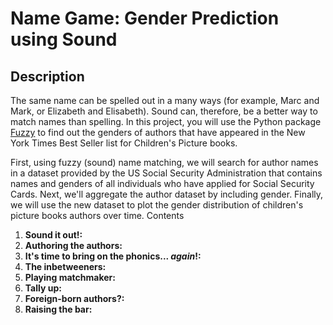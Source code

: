 # Name Game: Gender Prediction using Sound
## Description
The same name can be spelled out in a many ways (for example, Marc and Mark, or Elizabeth and Elisabeth). Sound can, therefore, be a better way to match names than spelling. In this project, you will use the Python package [Fuzzy](https://pypi.org/project/Fuzzy/) to find out the genders of authors that have appeared in the New York Times Best Seller list for Children's Picture books.

First, using fuzzy (sound) name matching, we will search for author names in a dataset provided by the US Social Security Administration that contains names and genders of all individuals who have applied for Social Security Cards. Next, we'll aggregate the author dataset by including gender. Finally, we will use the new dataset to plot the gender distribution of children's picture books authors over time.
Contents
1. **Sound it out!:**
2. **Authoring the authors:**
3. **It's time to bring on the phonics... _again_!:**
4. **The inbetweeners:**
5. **Playing matchmaker:**
6. **Tally up:**
7. **Foreign-born authors?:**
8. **Raising the bar:**